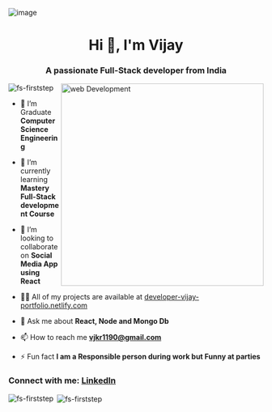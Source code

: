 ![image](https://github.com/fs-firststep/fs-firststep/assets/91541029/8712dfe4-622c-4590-a965-2482c6b6a70c)

<h1 align="center">Hi 👋, I'm Vijay</h1>
<h3 align="center">A passionate Full-Stack developer from India</h3>

<img align="right" alt="web Development" width="400" src="https://user-images.githubusercontent.com/55389276/140866485-8fb1c876-9a8f-4d6a-98dc-08c4981eaf70.gif" />

<p align="left"> <img src="https://komarev.com/ghpvc/?username=fs-firststep&label=Profile%20views&color=0e75b6&style=flat" alt="fs-firststep" /> </p>

- 🔭 I’m Graduate **Computer Science Engineering**

- 🌱 I’m currently learning **Mastery Full-Stack development Course**

- 👯 I’m looking to collaborate on **Social Media App using React**

- 👨‍💻 All of my projects are available at [developer-vijay-portfolio.netlify.com](developer-vijay-portfolio.netlify.com)

- 💬 Ask me about **React, Node and Mongo Db**

- 📫 How to reach me **vjkr1190@gmail.com**

- ⚡ Fun fact **I am a Responsible person during work but Funny at parties**


<h3 align="left">Connect with me: 
<a href="https://linkedin.com/in/developer-vijay" target="blank"> LinkedIn </a>
</h3>

<p><img align="left" src="https://github-readme-stats.vercel.app/api/top-langs?username=fs-firststep&show_icons=true&locale=en&layout=compact" alt="fs-firststep" /></p>

<p>&nbsp;<img align="center" src="https://github-readme-stats.vercel.app/api?username=fs-firststep&show_icons=true&locale=en" alt="fs-firststep" /></p>
